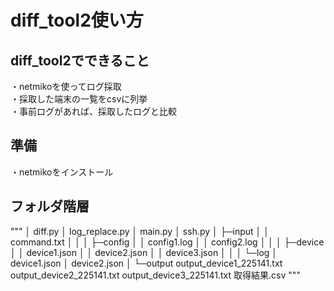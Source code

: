 # diff_tool2使い方

## diff_tool2でできること
・netmikoを使ってログ採取  
・採取した端末の一覧をcsvに列挙  
・事前ログがあれば、採取したログと比較  

## 準備
・netmikoをインストール

## フォルダ階層
"""
│  diff.py
│  log_replace.py
│  main.py
│  ssh.py
│
├─input
│  │  command.txt
│  │
│  ├─config
│  │      config1.log
│  │      config2.log
│  │
│  ├─device
│  │      device1.json
│  │      device2.json
│  │      device3.json
│  │
│  └─log
│          device1.json
│          device2.json
│
└─output
        output_device1_225141.txt
        output_device2_225141.txt
        output_device3_225141.txt
        取得結果.csv
"""
